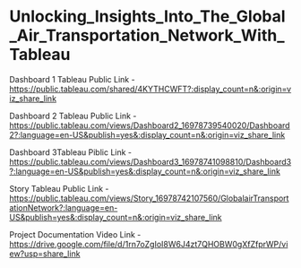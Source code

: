 # Unlocking_Insights_Into_The_Global_Air_Transportation_Network_With_Tableau

Dashboard 1 Tableau Public Link - https://public.tableau.com/shared/4KYTHCWFT?:display_count=n&:origin=viz_share_link

Dashboard 2 Tableau Public Link - https://public.tableau.com/views/Dashboard2_16978739540020/Dashboard2?:language=en-US&publish=yes&:display_count=n&:origin=viz_share_link

Dashboard 3Tableau Piblic Link - https://public.tableau.com/views/Dashboard3_16978741098810/Dashboard3?:language=en-US&publish=yes&:display_count=n&:origin=viz_share_link

Story Tableau Public Link - https://public.tableau.com/views/Story_16978742107560/GlobalairTransportationNetwork?:language=en-US&publish=yes&:display_count=n&:origin=viz_share_link

Project Documentation Video Link - https://drive.google.com/file/d/1rn7oZgIoI8W6J4zt7QHOBW0gXfZfprWP/view?usp=share_link

